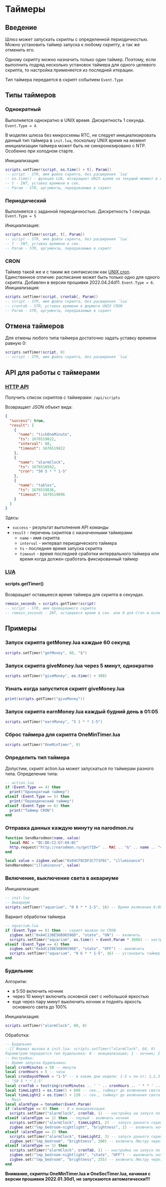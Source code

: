 # Таймеры

## Введение

Шлюз может запускать скрипты с определенной периодичностью. Можно установить таймер запуска к любому скрипту, а так же отменить его.

Одному скрипту можно назначить только один таймер. Поэтому, если выполнить подряд несколько установок таймера для одного целевого скрипта, то настройка применяется из последней итерации.

Тип таймера передается в скрипт событием `Event.Type`

## Типы таймеров

### Однократный

Выполняется однократно в UNIX время. Дискретность 1 секунда. `Event.Type = 4`.

В моделях шлюза без микросхемы RTC, не следует инициализировать данный тип таймера в `init.lua`, поскольку UNIX время на момент инициализации таймера может быть не синхронизировано с NTP. Особенно при холодном старте.

Инициализация:

```lua
scripts.setTimer(script, os.time() + t[, Param])
-- script - STR, имя файла скрипта, без расширения `lua`
-- os.time() - функция LUA, возвращает UNIX время на текущий момент в сек.
-- t - INT, уставка времени в сек.
-- Param - STR, аргументы, передаваемые в скрипт
```

### Периодический

Выполняется с заданной периодичностью. Дискретность 1 секунда. `Event.Type = 5`

Инициализация:

```lua
scripts.setTimer(script, t[, Param])
-- script - STR, имя файла скрипта, без расширения `lua`
-- t - INT, уставка времени в сек.
-- Param - STR, аргументы, передаваемые в скрипт
```

### CRON

Таймер такой же и с таким же синтаксисом как [UNIX cron](https://ru.wikipedia.org/wiki/Cron). Единственное отличие: расписание может быть только одно для одного скрипта. Добавлен в версии прошивки 2022.04.24d11. `Event.Type = 6`.
Инициализация:

```lua
scripts.setTimer(script, crontab[, Param])
-- script - STR, имя файла скрипта, без расширения `lua`
-- crontab - STR, уставка времени в формате UNIX CRON
-- Param - STR, аргументы, передаваемые в скрипт
```

## Отмена таймеров

Для отмены любого типа таймера достаточно задать уставку времени равную 0:

```lua
scripts.setTimer(script, 0)
-- script - STR, имя файла скрипта, без расширения `lua`
```

## API для работы с таймерами

### [HTTP API](/http_api.md#скрипты-lua)

Получить список скриптов с таймерами:
`/api/scripts`

Возвращает JSON объект вида:

```json
{
  "success": true,
  "result": [
    {
      "name": "tickOneMinute",
      "ts": 1676519822,
      "interval": 60,
      "timeout": 1676519822
    },
    {
      "name": "alarmClock",
      "ts": 1676518562,
      "cron": "50 5 * * 1-5"
    },
    {
      "name": "tables",
      "ts": 1676519836,
      "timeout": 1676519896
    }
  ]
}
```

Здесь:

- `success` - результат выполнения API команды
- `result` - перечень скриптов с назначенными таймерами
  - `name` - имя скрипта
  - `interval` - интервал периодического таймера
  - `ts` - последнее время запуска скрипта
  - `timeout` - время последней сработки интервального таймера или время когда должен сработать фиксированный таймер

### [LUA](/lua.md)

#### scripts.getTimer()

Возвращает оставшееся время таймера для скрипта в секундах.

```lua
remain_seconds = scripts.getTimer(script)
-- script - STR, имя проверяемого скрипта
-- remain_seconds - INT, оставшееся время в сек. или 0 для Cron и если таймера нет
```

## Примеры

### Запуск скрипта getMoney.lua каждые 60 секунд

```lua
scripts.setTimer("getMoney", 60, "$")
```

### Запуск скрипта giveMoney.lua через 5 минут, однократно

```lua
scripts.setTimer("giveMoney", os.time() + 300)
```

### Узнать когда запустится скрипт giveMoney.lua

```lua
print(scripts.getTimer("giveMoney"))
```

### Запуск скрипта earnMoney.lua каждый будний день в 01:05

```lua
scripts.setTimer("earnMoney", "5 1 * * 1-5")
```

### Сброс таймера для скрипта OneMinTimer.lua

```lua
scripts.setTimer("OneMinTimer", 0)
```

### Определить тип таймера

Допустим, скрипт action.lua может запускаться по таймерам разного типа. Определение типа:

```lua
-- action.lua
if (Event.Type == 4) then
  print("Однократный таймер")
elseif (Event.Type == 5) then
  print("Периодический таймер")
elseif (Event.Type == 6) then
  print("Таймер CRON")
end
```

### Отправка данных каждую минуту на narodmon.ru

```lua
function SendNarodmon(name, value)
  local MAC = "BC:DD:C2:D7:68:BC"
  http.request("http://narodmon.ru/get?ID=" .. MAC .. "&" .. name .. "=" .. tostring(value))
end

local value = zigbee.value("0x04CF8CDF3C771F6C", "illuminance")
SendNarodmon("illuminance", value)
```

### Включение, выключение света в аквариуме

Инициализация:

```lua
-- init.lua
-- Аквариум
scripts.setTimer("aquarium", "0 6 * * 1-5", 16) -- Время включения 6:00 в будни. В параметр передаем число часов, через которое выключить
```

Вариант обработки таймера

```lua
-- aquarium.lua
if (Event.Type == 6) then -- скрипт вызван по CRON
  zigbee.set("0xA4C138E56B96596D", "state", "ON") -- включить
  scripts.setTimer("aquarium", os.time() + Event.Param * 3600) -- настроить скрипт на запуска через кол-во часов переданных аргументом
elseif (Event.Type == 4) then
  zigbee.set("0xA4C138E56B96596D", "state", "OFF") -- выключить
  scripts.setTimer("aquarium", "0 6 * * 1-5", 16) -- установить таймер для следующего включения света
end
```

### Будильник

Алгоритм:

- в 5:50 включить ночник
- через 10 минут включить основной свет с небольшой яркостью
- еще через пару минут выключить ночник и поднять яркость основного света до 100%

Инициализация:

```lua
scripts.setTimer("alarmClock", 60, 0)
```

Обработка:

```lua
-- Будильник
--[[ Формат вызова в init.lua: scripts.setTimer("alarmClock", 60, 0)
Параметром передается тип будильника: 0 - инициализация; 1 - ночник; 2 - свет на 50%; 3 - свет на 100% ]]
-- Настройки:
-- Время запуска будильника:
local cronMinutes = 50 -- минуты
local cronHours = 5 -- часы
local cronDaysOfWeek = "1-5" -- в какие дни недели: 1-5 = пн-пт; 1,2,3 = пн,вт,ср
-- "50 5 * * 1-5"
local cronTab = tostring(cronMinutes .. ' ' .. cronHours .. ' * * ' .. cronDaysOfWeek)
local timeLight1 = os.time() + 660 -- сек., таймаут до включения света на 50%
local timeLight2 = os.time() + 120 -- сек., таймаут до включения света на 100%
-- Main
local alarmType = tonumber(Event.Param)
if (alarmType == 0) then -- 0 = инициализация
  scripts.setTimer("alarmClock", cronTab, 1) -- настройка на запуск по Cron на время cronTab
elseif (alarmType == 1) then -- первый - включить ночник
  scripts.setTimer("alarmClock", timeLight1, 2) -- запуск данного скрипта через 10 минут на вкл света на 50%
  zigbee.set("lmp_bedroom-nightlight", "brightness", 1) -- включить ночник через яркость = 1
elseif (alarmType == 2) then
  scripts.setTimer("alarmClock", timeLight2, 3) -- запуск данного скрипта через 10 минут на вкл света на max
  zigbee.set("lmp_bedroom", "brightness", 100) -- включить Люстру через яркость = 50%
elseif (alarmType == 3) then
  scripts.setTimer("alarmClock", cronTab, 1) -- настройка на запуск по Cron на время cronTab
  zigbee.set("lmp_bedroom-nightlight", "state", "OFF") -- выключить ночник
  zigbee.set("lmp_bedroom", "brightness", 255) -- включить Люстру через яркость = 100%
end
```

**Внимание, скрипты OneMinTimer.lua и OneSecTimer.lua, начиная с версии прошивки 2022.01.30d1, не запускаются автоматически!!!**
